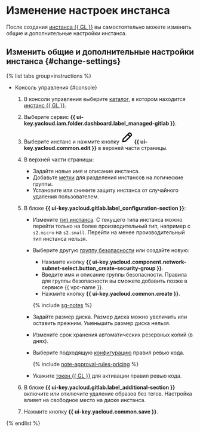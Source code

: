 # Изменение настроек инстанса

После создания [инстанса {{ GL }}](../../concepts/index.md#instance) вы самостоятельно можете изменить общие и дополнительные настройки инстанса.

## Изменить общие и дополнительные настройки инстанса {#change-settings}

{% list tabs group=instructions %}

- Консоль управления {#console}

  1. В консоли управления выберите [каталог](../../../resource-manager/concepts/resources-hierarchy.md#folder), в котором находится [инстанс {{ GL }}](../../concepts/index.md#instance).
  1. Выберите сервис **{{ ui-key.yacloud.iam.folder.dashboard.label_managed-gitlab }}**.
  1. Выберите инстанс и нажмите кнопку ![image](../../../_assets/console-icons/pencil.svg) **{{ ui-key.yacloud.common.edit }}** в верхней части страницы.
  1. В верхней части страницы:

      * Задайте новые имя и описание инстанса.
      * Добавьте [метки](../../../resource-manager/concepts/labels.md) для разделения инстансов на логические группы.
      * Установите или снимите защиту инстанса от случайного удаления пользователем.

  1. В блоке **{{ ui-key.yacloud.gitlab.label_configuration-section }}**:

      * Измените [тип инстанса](../../concepts/index.md#config). С текущего типа инстанса можно перейти только на более производительный тип, например с `s2.micro` на `s2.small`. Перейти на менее производительный тип инстанса нельзя.
      * Выберите другую [группу безопасности](../../../vpc/concepts/security-groups.md) или создайте новую:

        * Нажмите кнопку **{{ ui-key.yacloud.component.network-subnet-select.button_create-security-group }}**.
        * Введите имя и описание группы безопасности. Правила для группы безопасности вы сможете добавить позже в сервисе {{ vpc-name }}.
        * Нажмите кнопку **{{ ui-key.yacloud.common.create }}**.

        {% include [sg-notes](../../../_includes/managed-gitlab/sg-notes.md) %}

      * Задайте размер диска. Размер диска можно увеличить или оставить прежним. Уменьшить размер диска нельзя.
      * Измените срок хранения автоматических резервных копий (в днях).
      * Выберите подходящую [конфигурацию](../../concepts/approval-rules.md#packages) правил ревью кода.

          {% include [note-approval-rules-pricing](../../../_includes/managed-gitlab/note-approval-rules-pricing.md) %}

      * Укажите [токен {{ GL }}](../approval-rules.md#gitlab-token) для активации правил ревью кода.

  1. В блоке **{{ ui-key.yacloud.gitlab.label_additional-section }}** включите или отключите удаление образов без тегов. Настройка влияет на свободное место на диске инстанса.
  1. Нажмите кнопку **{{ ui-key.yacloud.common.save }}**.

{% endlist %}
